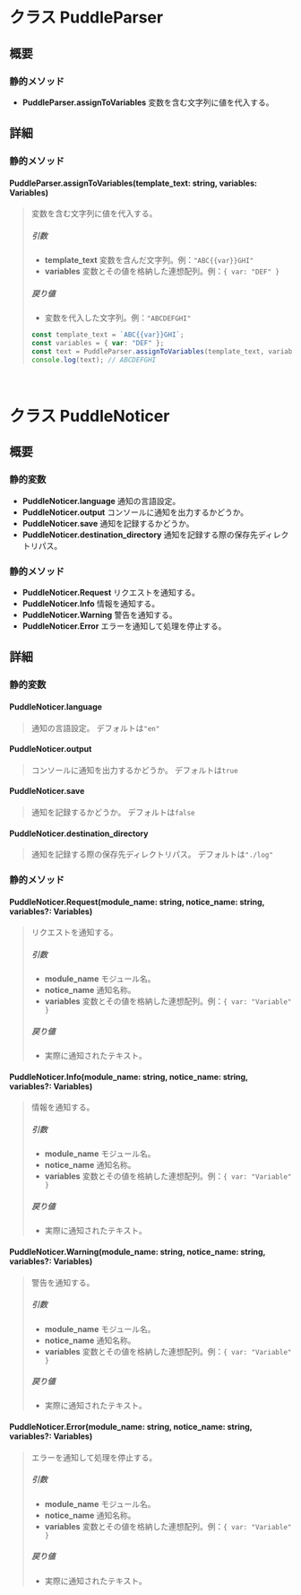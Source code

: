 # クラス PuddleParser

## 概要

### 静的メソッド
- **PuddleParser.assignToVariables** 変数を含む文字列に値を代入する。

## 詳細

### 静的メソッド

#### PuddleParser.assignToVariables(template_text: string, variables: Variables)
> 変数を含む文字列に値を代入する。
> 
> ##### 引数
> - **template_text** 変数を含んだ文字列。例：`"ABC{{var}}GHI"`
> - **variables** 変数とその値を格納した連想配列。例：`{ var: "DEF" }`
> ##### 戻り値
> - 変数を代入した文字列。例：`"ABCDEFGHI"`
> 
> ```typescript
> const template_text = `ABC{{var}}GHI`;
> const variables = { var: "DEF" };
> const text = PuddleParser.assignToVariables(template_text, variables);
> console.log(text); // ABCDEFGHI
> ```

<br>

# クラス PuddleNoticer

## 概要

### 静的変数
- **PuddleNoticer.language** 通知の言語設定。
- **PuddleNoticer.output** コンソールに通知を出力するかどうか。
- **PuddleNoticer.save** 通知を記録するかどうか。
- **PuddleNoticer.destination_directory** 通知を記録する際の保存先ディレクトリパス。

### 静的メソッド
- **PuddleNoticer.Request** リクエストを通知する。
- **PuddleNoticer.Info** 情報を通知する。
- **PuddleNoticer.Warning** 警告を通知する。
- **PuddleNoticer.Error** エラーを通知して処理を停止する。

## 詳細

### 静的変数
#### PuddleNoticer.language
> 通知の言語設定。
> デフォルトは`"en"`

#### PuddleNoticer.output
> コンソールに通知を出力するかどうか。
> デフォルトは`true`

#### PuddleNoticer.save
> 通知を記録するかどうか。
> デフォルトは`false`

#### PuddleNoticer.destination_directory
> 通知を記録する際の保存先ディレクトリパス。
> デフォルトは`"./log"`

### 静的メソッド

#### PuddleNoticer.Request(module_name: string, notice_name: string, variables?: Variables)
> リクエストを通知する。
> 
> ##### 引数
> - **module_name** モジュール名。
> - **notice_name** 通知名称。
> - **variables** 変数とその値を格納した連想配列。例：`{ var: "Variable" }`
> ##### 戻り値
> - 実際に通知されたテキスト。

#### PuddleNoticer.Info(module_name: string, notice_name: string, variables?: Variables)
> 情報を通知する。
> 
> ##### 引数
> - **module_name** モジュール名。
> - **notice_name** 通知名称。
> - **variables** 変数とその値を格納した連想配列。例：`{ var: "Variable" }`
> ##### 戻り値
> - 実際に通知されたテキスト。

#### PuddleNoticer.Warning(module_name: string, notice_name: string, variables?: Variables)
> 警告を通知する。
> 
> ##### 引数
> - **module_name** モジュール名。
> - **notice_name** 通知名称。
> - **variables** 変数とその値を格納した連想配列。例：`{ var: "Variable" }`
> ##### 戻り値
> - 実際に通知されたテキスト。

#### PuddleNoticer.Error(module_name: string, notice_name: string, variables?: Variables)
> エラーを通知して処理を停止する。
> 
> ##### 引数
> - **module_name** モジュール名。
> - **notice_name** 通知名称。
> - **variables** 変数とその値を格納した連想配列。例：`{ var: "Variable" }`
> ##### 戻り値
> - 実際に通知されたテキスト。